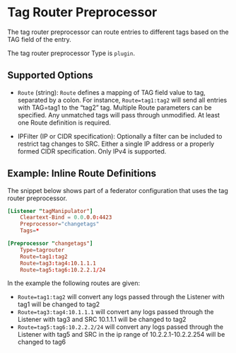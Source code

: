 # Tag Router Preprocessor

The tag router preprocessor can route entries to different tags based on the TAG field of the entry.

The tag router preprocessor Type is `plugin`.

## Supported Options

* `Route` (string): `Route` defines a mapping of TAG field value to tag, separated by a colon. For instance, `Route=tag1:tag2` will send all entries with TAG=tag1 to the “tag2” tag. Multiple Route parameters can be specified. Any unmatched tags will pass through unmodified. At least one Route definition is required.

* IPFilter (IP or CIDR specification): Optionally a filter can be included to restrict tag changes to SRC. Either a single IP address or a properly formed CIDR specification. Only IPv4 is supported.

## Example: Inline Route Definitions

The snippet below shows part of a federator configuration that uses the tag router preprocessor.

```conf
[Listener "tagManipulator"]
    Cleartext-Bind = 0.0.0.0:4423
    Preprocessor="changetags"
    Tags=*

[Preprocessor "changetags"]
    Type=tagrouter
    Route=tag1:tag2
    Route=tag3:tag4:10.1.1.1
    Route=tag5:tag6:10.2.2.1/24
```

In the example the following routes are given:

* `Route=tag1:tag2` will convert any logs passed through the Listener with tag1 will be changed to tag2
* `Route=tag3:tag4:10.1.1.1` will convert any logs passed through the Listener with tag3 and SRC 10.1.1.1 will be changed to tag2
* `Route=tag5:tag6:10.2.2.2/24` will convert any logs passed through the Listener with tag5 and SRC in the ip range of 10.2.2.1-10.2.2.254 will be changed to tag6
